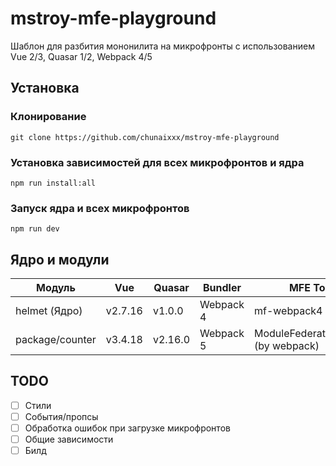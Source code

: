 # mstroy-mfe-playground
Шаблон для разбития мононилита на микрофронты с использованием Vue 2/3, Quasar 1/2, Webpack 4/5

## Установка
### Клонирование
```
git clone https://github.com/chunaixxx/mstroy-mfe-playground
```
### Установка зависимостей для всех микрофронтов и ядра 
```
npm run install:all
```
### Запуск ядра и всех микрофронтов
```
npm run dev
```

## Ядро и модули
| Модуль          | Vue | Quasar | Bundler   | MFE Tool                            |
|-----------------|-----|--------|-----------|-------------------------------------|
| helmet (Ядро)         | v2.7.16   | v1.0.0     | Webpack 4 | mf-webpack4                         |
| package/counter | v3.4.18   | v2.16.0      | Webpack 5 | ModuleFederationPlugin (by webpack) |

## TODO
- [ ] Стили
- [ ] События/пропсы
- [ ] Обработка ошибок при загрузке микрофронтов
- [ ] Общие зависимости
- [ ] Билд
